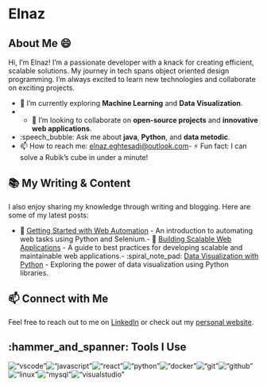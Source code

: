 ﻿# Elnaz

## About Me :smile:

Hi, I’m Elnaz! I’m a passionate developer with a knack for creating efficient, scalable solutions. My journey in tech spans object oriented design programming. I’m always excited to learn new technologies and collaborate on exciting projects.

- :seedling: I’m currently exploring **Machine Learning** and **Data Visualization**.
- - :handshake: I’m looking to collaborate on **open-source projects** and **innovative web applications**.
- :speech_bubble:  Ask me about **java**, **Python**, and **data metodic**.
- :mailbox: How to reach me: [elnaz.eghtesadi@outlook.com](elnaz.eghtesadi@outlook.com)- :zap: Fun fact: I can solve a Rubik’s cube in under a minute!

## :books: My Writing & Content

I also enjoy sharing my knowledge through writing and blogging. Here are some of my latest posts:

- :memo: [Getting Started with Web Automation](https://medium.com/@silentBob/getting-started-with-web-automation) - An introduction to automating web tasks using Python and Selenium.- :book: [Building Scalable Web Applications](https://medium.com/@silentBob/building-scalable-web-applications) - A guide to best practices for developing scalable and maintainable web applications.- :spiral_note_pad: [Data Visualization with Python](https://medium.com/@silentBob/data-visualization-with-python) - Exploring the power of data visualization using Python libraries.

## :mailbox: Connect with Me

Feel free to reach out to me on [LinkedIn](https://www.linkedin.com/in/silentBob) or check out my [personal website](https://silentbob.dev).

## :hammer_and_spanner: Tools I Use

<p align=“left”><img src=“https://cdn.jsdelivr.net/gh/devicons/devicon/icons/vscode/vscode-original.svg” alt=“vscode” width=“30" height=“30”/><img src=“https://raw.githubusercontent.com/devicons/devicon/master/icons/javascript/javascript-original.svg” alt=“javascript” width=“30" height=“30” /><img src=“https://raw.githubusercontent.com/devicons/devicon/master/icons/react/react-original-wordmark.svg” alt=“react” width=“30" height=“30” /><img src=“https://cdn.jsdelivr.net/gh/devicons/devicon/icons/python/python-original.svg” alt=“python” width=“30" height=“30”/><img src=“https://cdn.jsdelivr.net/gh/devicons/devicon/icons/docker/docker-original.svg” alt=“docker” width=“30" height=“30”/><img src=“https://cdn.jsdelivr.net/gh/devicons/devicon/icons/git/git-original.svg” alt=“git” width=“30" height=“30”/><img src=“https://cdn.jsdelivr.net/gh/devicons/devicon/icons/github/github-original-wordmark.svg” alt=“github” width=“30" height=“30”/><img src=“https://cdn.jsdelivr.net/gh/devicons/devicon/icons/linux/linux-original.svg” alt=“linux” width=“30" height=“30”/><img src=“https://cdn.jsdelivr.net/gh/devicons/devicon/icons/mysql/mysql-original-wordmark.svg” alt=“mysql” width=“30" height=“30”/><img src=“https://cdn.jsdelivr.net/gh/devicons/devicon/icons/visualstudio/visualstudio-plain.svg” alt=“visualstudio” width=“30" height=“30”/></p>
